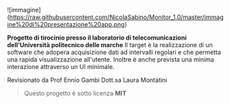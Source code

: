 
![immagine] (https://raw.githubusercontent.com/NicolaSabino/Monitor_1.0/master/immagine%20di%20presentazione%20app.png)


**Progetto di tirocinio presso il laboratorio di telecomunicazioni dell'Università politecnico delle marche**
Il target è la realizzazione di un software che adopera acquisizione dati ad intervalli regolari e che permetta una rapida visualizzazione all'utente. Inoltre è anche prevista una minima interazione attraverso un UI minimale.

Revisionato da
Prof Ennio Gambi
Dott.sa Laura Montatini



>Questo progetto è sotto licenza **MIT**

